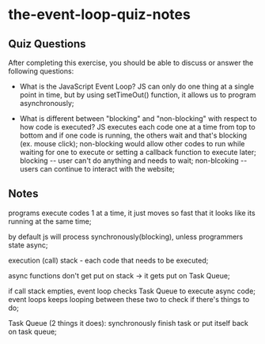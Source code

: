 # the-event-loop-quiz-notes

## Quiz Questions

After completing this exercise, you should be able to discuss or answer the following questions:

- What is the JavaScript Event Loop?
  JS can only do one thing at a single point in time, but by using setTimeOut() function, it allows us to program asynchronously;

- What is different between "blocking" and "non-blocking" with respect to how code is executed?
  JS executes each code one at a time from top to bottom and if one code is running, the others wait and that's blocking (ex. mouse click); non-blocking would allow other codes to run while waiting for one to execute or setting a callback function to execute later;
  blocking -- user can't do anything and needs to wait;
  non-blcoking -- users can continue to interact with the website;

## Notes

programs execute codes 1 at a time, it just moves so fast that it looks like its running at the same time;

by default js will process synchronously(blocking), unless programmers state async;

execution (call) stack - each code that needs to be executed;

async functions don't get put on stack -> it gets put on Task Queue;

if call stack empties, event loop checks Task Queue to execute async code;
event loops keeps looping between these two to check if there's things to do;

Task Queue (2 things it does):
synchronously finish task or put itself back on task queue;
